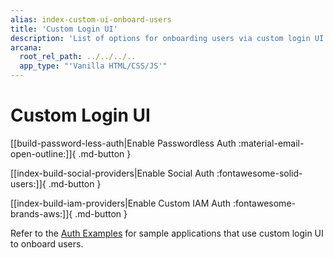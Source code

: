 ```yaml
---
alias: index-custom-ui-onboard-users
title: 'Custom Login UI'
description: 'List of options for onboarding users via custom login UI - passwordless login, login via social authentication providers or custom authentication providers.'
arcana:
  root_rel_path: ../../../..
  app_type: "'Vanilla HTML/CSS/JS'"
---
```


# Custom Login UI

[[build-password-less-auth|Enable Passwordless Auth :material-email-open-outline:]]{ .md-button }

[[index-build-social-providers|Enable Social Auth :fontawesome-solid-users:]]{ .md-button } 

[[index-build-iam-providers|Enable Custom IAM Auth :fontawesome-brands-aws:]]{ .md-button }

Refer to the [Auth Examples](https://github.com/arcana-network/auth-examples) for sample applications that use custom login UI to onboard users.